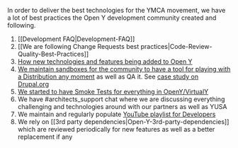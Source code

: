 In order to deliver the best technologies for the YMCA movement, we have a lot of best practices the Open Y development community created and following.


1. [[Development FAQ|Development-FAQ]]
1. [[We are following Change Requests best practices|Code-Review-Quality-Best-Practices]]
1. [How new technologies and features being added to Open Y](https://community.openymca.org/t/i-made-some-customizations-to-my-site-that-i-want-to-co[…]at-are-the-best-practices-for-backporting-my-features/435)
1. [We maintain sandboxes for the community to have a tool for playing with a Distribution any moment](https://www.youtube.com/watch?v=dS-8-t0WJgo) as well as QA it. See [case study on Drupal.org](https://www.drupal.org/case-study/open-y-sandboxes)
1. [We started to have Smoke Tests for everything in OpenY/VirtualY](https://www.youtube.com/watch?v=MH4BwMowlic&list=PL_QVggMcFfKYfV1cnistny2L-Sp55SoMg)
1. We have #architects_support chat where we are discussing everything challenging and technologies around with our partners as well as YUSA
1. We maintain and regularly populate [YouTube playlist for Developers](https://www.youtube.com/watch?v=RSsQLVVhldc&list=PL_QVggMcFfKZp05THV3dYlYOG3MsJ8xSf)
1. We rely on [[3rd party dependencies|Open-Y-3rd-party-dependencies]] which are reviewed periodically for new features as well as a better replacement if any